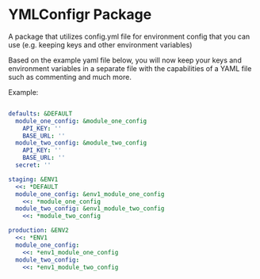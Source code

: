 
# YMLConfigr Package

A package that utilizes config.yml file for environment config that you can use (e.g. keeping keys and other environment variables)

Based on the example yaml file below, you will now keep your keys and environment variables in a separate file with the capabilities of a YAML file such as commenting and much more.

Example:
```yaml

defaults: &DEFAULT
  module_one_config: &module_one_config
    API_KEY: ''
    BASE_URL: ''
  module_two_config: &module_two_config
    API_KEY: ''
    BASE_URL: ''
  secret: ''

staging: &ENV1
  <<: *DEFAULT
  module_one_config: &env1_module_one_config
    <<: *module_one_config
  module_two_config: &env1_module_two_config
    <<: *module_two_config

production: &ENV2
  <<: *ENV1
  module_one_config:
    <<: *env1_module_one_config
  module_two_config:
    <<: *env1_module_two_config
```
